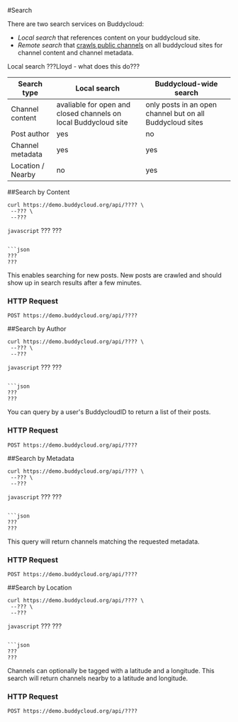 #Search

There are two search services on Buddycloud:
- *Local search* that references content on your buddycloud site.
- *Remote search* that [crawls public channels](https://github.com/buddycloud/channel-directory) on all buddycloud sites for channel content and channel metadata.

Local search 
???Lloyd - what does this do???

Search type      | Local search | Buddycloud-wide search
-----------------|--------------|------------------------
Channel content  | avaliable for open and closed channels on local Buddycloud site | only posts in an open channel but on all Buddycloud sites
Post author  | yes | no
Channel metadata | yes | yes
Location / Nearby | no  | yes

##Search by Content
```shell
curl https://demo.buddycloud.org/api/???? \
 --??? \
 --???
```

```javascript```
???
???
```

```json
???
???
```

This enables searching for new posts. New posts are crawled and should show up in search results after a few minutes.

### HTTP Request
`POST https://demo.buddycloud.org/api/????`

##Search by Author
```shell
curl https://demo.buddycloud.org/api/???? \
 --??? \
 --???
```

```javascript```
???
???
```

```json
???
???
```
You can query by a user's BuddycloudID to return a list of their posts.

### HTTP Request
`POST https://demo.buddycloud.org/api/????`


##Search by Metadata

```shell
curl https://demo.buddycloud.org/api/???? \
 --??? \
 --???
```

```javascript```
???
???
```

```json
???
???
```

This query will return channels matching the requested metadata. 

### HTTP Request
`POST https://demo.buddycloud.org/api/????`

##Search by Location

```shell
curl https://demo.buddycloud.org/api/???? \
 --??? \
 --???
```

```javascript```
???
???
```

```json
???
???
```

Channels can optionally be tagged with a latitude and a longitude. This search will return channels nearby to a latitude and longitude.

### HTTP Request
`POST https://demo.buddycloud.org/api/????`
